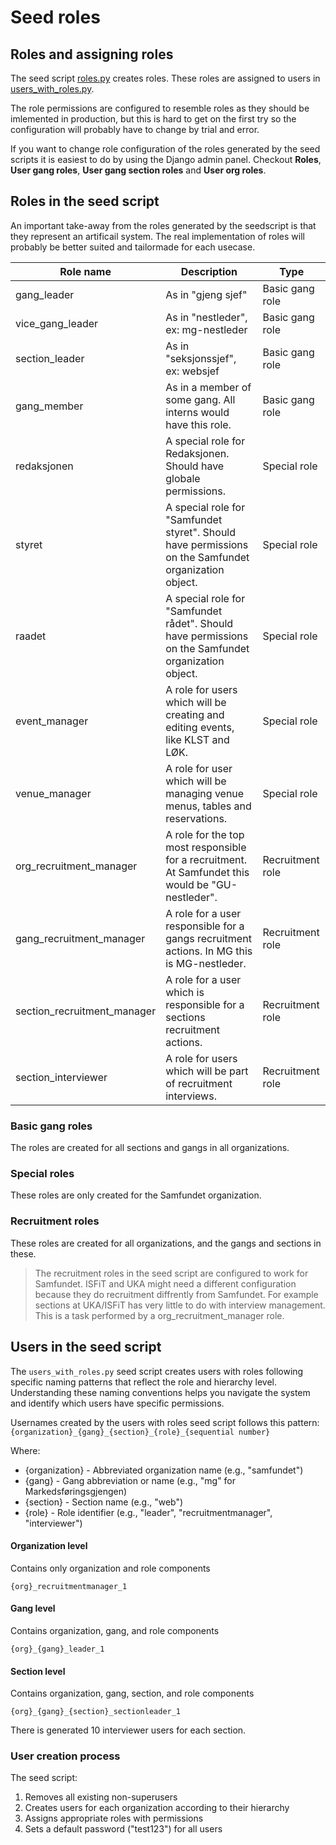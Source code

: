 # Seed roles

## Roles and assigning roles

The seed script [roles.py](https://github.com/Samfundet/Samfundet4/blob/06c56f3c047d7281cb6c5151095ac1381e39d064/backend/root/management/commands/seed_scripts/roles.py) creates roles. These roles are assigned to users in [users_with_roles.py](https://github.com/Samfundet/Samfundet4/blob/c16a9da477d3879e3dbeb6e8e99c70281d9741df/backend/root/management/commands/seed_scripts/users_with_roles.py).

The role permissions are configured to resemble roles as they should be imlemented in production, but this is hard to get on the first try so the configuration will probably have to change by trial and error.

If you want to change role configuration of the roles generated by the seed scripts it is easiest to do by using the Django admin panel. Checkout **Roles**, **User gang roles**, **User gang section roles** and **User org roles**.

## Roles in the seed script

An important take-away from the roles generated by the seedscript is that they represent an artificail system. The real implementation of roles will probably be better suited and tailormade for each usecase.

| Role name                   | Description                                                                                          | Type             |
| --------------------------- | ---------------------------------------------------------------------------------------------------- | ---------------- |
| gang_leader                 | As in "gjeng sjef"                                                                                   | Basic gang role  |
| vice_gang_leader            | As in "nestleder", ex: mg-nestleder                                                                  | Basic gang role  |
| section_leader              | As in "seksjonssjef", ex: websjef                                                                    | Basic gang role  |
| gang_member                 | As in a member of some gang. All interns would have this role.                                       | Basic gang role  |
| redaksjonen                 | A special role for Redaksjonen. Should have globale permissions.                                     | Special role     |
| styret                      | A special role for "Samfundet styret". Should have permissions on the Samfundet organization object. | Special role     |
| raadet                      | A special role for "Samfundet rådet". Should have permissions on the Samfundet organization object.  | Special role     |
| event_manager               | A role for users which will be creating and editing events, like KLST and LØK.                       | Special role     |
| venue_manager               | A role for user which will be managing venue menus, tables and reservations.                         | Special role     |
| org_recruitment_manager     | A role for the top most responsible for a recruitment. At Samfundet this would be "GU-nestleder".    | Recruitment role |
| gang_recruitment_manager    | A role for a user responsible for a gangs recruitment actions. In MG this is MG-nestleder.           | Recruitment role |
| section_recruitment_manager | A role for a user which is responsible for a sections recruitment actions.                           | Recruitment role |
| section_interviewer         | A role for users which will be part of recruitment interviews.                                       | Recruitment role |


### Basic gang roles

The roles are created for all sections and gangs in all organizations.

### Special roles

These roles are only created for the Samfundet organization.

### Recruitment roles

These roles are created for all organizations, and the gangs and sections in these.

> The recruitment roles in the seed script are configured to work for Samfundet. ISFiT and UKA might need a different configuration because they do recruitment diffrently from Samfundet. For example sections at UKA/ISFiT has very little to do with interview management. This is a task performed by a org_recruitment_manager role.

## Users in the seed script

The `users_with_roles.py` seed script creates users with roles following specific naming patterns that reflect the role and hierarchy level. Understanding these naming conventions helps you navigate the system and identify which users have specific permissions.


Usernames created by the users with roles seed script follows this pattern:
`{organization}_{gang}_{section}_{role}_{sequential number}`


Where:

- {organization} - Abbreviated organization name (e.g., "samfundet")
- {gang} - Gang abbreviation or name (e.g., "mg" for Markedsføringsgjengen)
- {section} - Section name (e.g., "web")
- {role} - Role identifier (e.g., "leader", "recruitmentmanager", "interviewer")

#### Organization level

 Contains only organization and role components
 
`{org}_recruitmentmanager_1`

#### Gang level

Contains organization, gang, and role components

`{org}_{gang}_leader_1`

#### Section level

Contains organization, gang, section, and role components

`{org}_{gang}_{section}_sectionleader_1`

There is generated 10 interviewer users for each section.


### User creation process


The seed script:

1) Removes all existing non-superusers
2) Creates users for each organization according to their hierarchy
3) Assigns appropriate roles with permissions
3) Sets a default password ("test123") for all users
